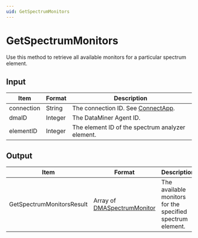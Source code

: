 ```yaml
---
uid: GetSpectrumMonitors
---
```


# GetSpectrumMonitors

Use this method to retrieve all available monitors for a particular spectrum element.

## Input

| Item       | Format  | Description                                           |
|------------|---------|-------------------------------------------------------|
| connection | String  | The connection ID. See [ConnectApp](xref:ConnectApp). |
| dmaID      | Integer | The DataMiner Agent ID.                               |
| elementID  | Integer | The element ID of the spectrum analyzer element.      |

## Output

| Item | Format | Description |
|--|--|--|
| GetSpectrumMonitorsResult | Array of [DMASpectrumMonitor](xref:DMASpectrumMonitor) | The available monitors for the specified spectrum element. |
